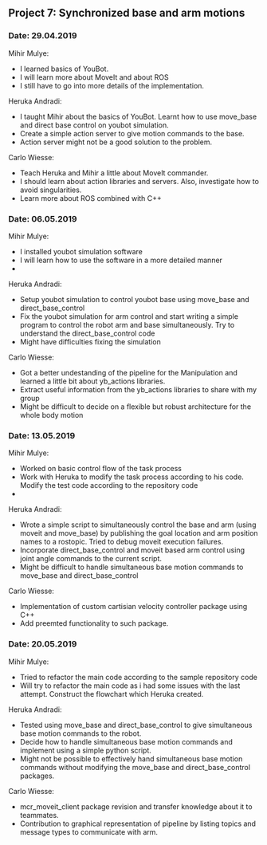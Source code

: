 
## Project 7: Synchronized base and arm motions
### Date: 29.04.2019

Mihir Mulye:

   * I learned basics of YouBot.
   * I will learn more about MoveIt and about ROS
   * I still have to go into more details of the implementation.

Heruka Andradi:

   * I taught Mihir about the basics of YouBot. Learnt how to use move_base and direct base control on youbot simulation.
   * Create a simple action server to give motion commands to the base.
   * Action server might not be a good solution to the problem.


Carlo Wiesse:

   * Teach Heruka and Mihir a little about MoveIt commander. 
   * I should learn about action libraries and servers. Also, investigate how to avoid singularities.
   * Learn more about ROS combined with C++


### Date: 06.05.2019

Mihir Mulye:

   * I installed youbot simulation software 
   * I will learn how to use the software in a more detailed manner
   * 

Heruka Andradi:

   * Setup youbot simulation to control youbot base using move_base and direct_base_control
   * Fix the youbot simulation for arm control and start writing a simple program to control the robot arm and base simultaneously. Try to understand the direct_base_control code
   * Might have difficulties fixing the simulation

Carlo Wiesse:

   * Got a better undestanding of the pipeline for the Manipulation and learned a little bit about yb_actions libraries. 
   * Extract useful information from the yb_actions libraries to share with my group 
   * Might be difficult to decide on a flexible but robust architecture for the whole body motion
   
   
### Date: 13.05.2019

Mihir Mulye:

   * Worked on basic control flow of the task process 
   * Work with Heruka to modify the task process according to his code. Modify the test code according to the repository code 
   * 

Heruka Andradi:

   * Wrote a simple script to simultaneously control the base and arm (using moveit and move_base) by publishing the goal location and arm position names to a rostopic. Tried to debug moveit execution failures.
   * Incorporate direct_base_control and moveit based arm control using joint angle commands to the current script.
   * Might be difficult to handle simultaneous base motion commands to move_base and direct_base_control

Carlo Wiesse:

   * Implementation of custom cartisian velocity controller package using C++
   * Add preemted functionality to such package.
   
### Date: 20.05.2019

Mihir Mulye:

   * Tried to refactor the main code according to the sample repository code 
   * Will try to refactor the main code as i had some issues with the last attempt. Construct the flowchart which Heruka created. 
  

Heruka Andradi:

   * Tested using move_base and direct_base_control to give simultaneous base motion commands to the robot.
   * Decide how to handle simultaneous base motion commands and implement using a simple python script.
   * Might not be possible to effectively hand simultaneous base motion commands without modifying the move_base and direct_base_control packages.

Carlo Wiesse:

   * mcr_moveit_client package revision and transfer knowledge about it to teammates.
   * Contribution to graphical representation of pipeline by listing topics and message types to communicate with arm.


